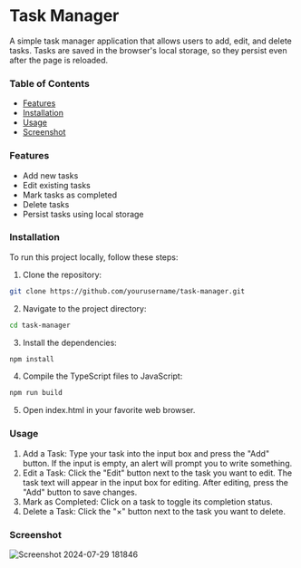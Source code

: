 # Task Manager
A simple task manager application that allows users to add, edit, and delete tasks. Tasks are 
saved in the browser's local storage, so they persist even after the page is reloaded.

### Table of Contents
* [Features](#features)
* [Installation](#installation)
* [Usage](#usage)
* [Screenshot](#screenshot)
  
### Features
* Add new tasks
* Edit existing tasks
* Mark tasks as completed
* Delete tasks
* Persist tasks using local storage
  
### Installation
To run this project locally, follow these steps:
1. Clone the repository:
```sh
git clone https://github.com/yourusername/task-manager.git
```

2. Navigate to the project directory:
```sh
cd task-manager
```
3. Install the dependencies:
```sh
npm install
```
4. Compile the TypeScript files to JavaScript:
```sh
npm run build
```
5. Open index.html in your favorite web browser.

### Usage
1. Add a Task: Type your task into the input box and press the "Add" button. If the input is empty, an alert will prompt you to write something.
2. Edit a Task: Click the "Edit" button next to the task you want to edit. The task text will appear in the input box for editing. After editing, press the "Add" button to save changes.
3. Mark as Completed: Click on a task to toggle its completion status.
4. Delete a Task: Click the "×" button next to the task you want to delete.

### Screenshot
![Screenshot 2024-07-29 181846](https://github.com/user-attachments/assets/78d532c2-9460-4429-b233-d4bc5a4f1378)




